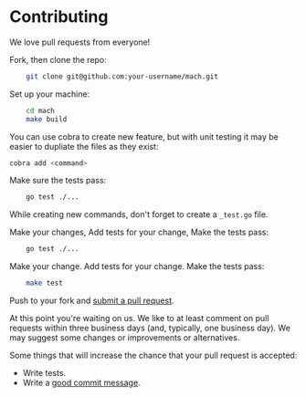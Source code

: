 # Contributing

We love pull requests from everyone! 

Fork, then clone the repo:

```bash
    git clone git@github.com:your-username/mach.git
```
Set up your machine:

```bash   
    cd mach
    make build
```

You can use cobra to create new feature, but with unit testing it may be easier to dupliate the files as they exist:

```bash
cobra add <command>
```

Make sure the tests pass:

```bash
    go test ./...
```

While creating new commands, don't forget to create a `_test.go` file.

Make your changes, Add tests for your change, Make the tests pass:

```bash
    go test ./...
```

Make your change. Add tests for your change. Make the tests pass:

```bash
    make test
```

Push to your fork and [submit a pull request][pr].

[pr]: https://github.com/superterran/mach/compare/

At this point you're waiting on us. We like to at least comment on pull requests
within three business days (and, typically, one business day). We may suggest
some changes or improvements or alternatives.

Some things that will increase the chance that your pull request is accepted:

* Write tests.
* Write a [good commit message][commit].

[commit]: http://tbaggery.com/2008/04/19/a-note-about-git-commit-messages.html
